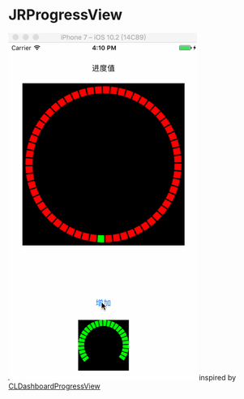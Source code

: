 # JRProgressView

![JRProgressView](https://github.com/Jiar/JRProgressView/blob/master/JRProgressView.gif)
inspired by [CLDashboardProgressView](https://github.com/changelee82/CLDashboardProgressView)